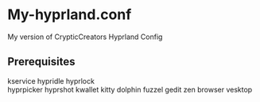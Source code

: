 # My-hyprland.conf
My version of CrypticCreators Hyprland Config


## Prerequisites
kservice
hypridle
hyprlock
<br>
hyprpicker
hyprshot
kwallet
kitty
dolphin
fuzzel
gedit
zen browser
vesktop


